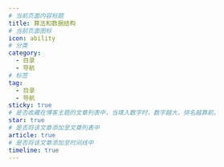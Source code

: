 ```yaml
---
# 当前页面内容标题
title: 算法和数据结构
# 当前页面图标
icon: ability
# 分类
category:
  - 目录
  - 导航
# 标签
tag:
  - 目录
  - 导航
sticky: true
# 是否收藏在博客主题的文章列表中，当填入数字时，数字越大，排名越靠前。
star: true
# 是否将该文章添加至文章列表中
article: true
# 是否将该文章添加至时间线中
timeline: true
---
```


